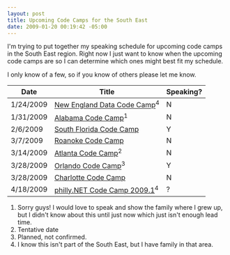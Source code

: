 ```yaml
---
layout: post
title: Upcoming Code Camps for the South East
date: 2009-01-20 00:19:42 -05:00
---
```


I'm trying to put together my speaking schedule for upcoming code camps in the South East region. Right now I just want to know when the upcoming code camps are so I can determine which ones might best fit my schedule.

I only know of a few, so if you know of others please let me know.

 |**Date**|**Title**|**Speaking**?|
 |------- |---------|-------------|
|1/24/2009|[New England Data Code Camp](https://www.clicktoattend.com/invitation.aspx?code=133996)<sup>4</sup>|N|
|1/31/2009|[Alabama Code Camp](http://www.alabamacodecamp.com/)<sup>1</sup>|N|
|2/6/2009|[South Florida Code Camp](http://codecamp09.fladotnet.com/)|Y|
|3/7/2009|[Roanoke Code Camp](http://www.rvnug.org/Events_view.aspx?Eventid=90)|N|
|3/14/2009|[Atlanta Code Camp](http://www.atlantacodecamp.com/)<sup>2</sup>|N|
|3/28/2009|[Orlando Code Camp](http://orlandocodecamp.com)<sup>3</sup>|Y|
|3/28/2009|[Charlotte Code Camp](http://www.developersguild.org/Default.aspx?tabid=32&Event=130)|N|
|4/18/2009|[philly.NET Code Camp 2009.1](http://www.phillydotnet.org/Meetings/MonthlyMeetings/tabid/336/Default.aspx)<sup>4</sup>|?|

1. Sorry guys! I would love to speak and show the family where I grew up, but I didn't know about this until just now which just isn't enough lead time.
2. Tentative date
3. Planned, not confirmed.
4. I know this isn't part of the South East, but I have family in that area.  
